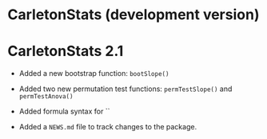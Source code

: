 # CarletonStats (development version)

# CarletonStats 2.1

* Added a new bootstrap function: `bootSlope()`

* Added two new permutation test functions: `permTestSlope()` and `permTestAnova()`

* Added formula syntax for ``

* Added a `NEWS.md` file to track changes to the package.

